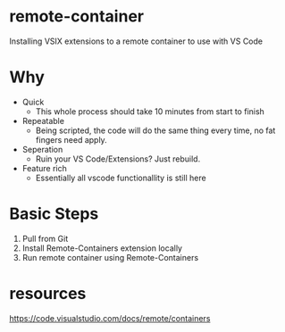 # remote-container

Installing VSIX extensions to a remote container to use with VS Code

# Why

- Quick
  - This whole process should take 10 minutes from start to finish
- Repeatable
  - Being scripted, the code will do the same thing every time, no fat fingers need apply.
- Seperation
  - Ruin your VS Code/Extensions? Just rebuild.
- Feature rich
  - Essentially all vscode functionallity is still here

# Basic Steps

1. Pull from Git
2. Install Remote-Containers extension locally
3. Run remote container using Remote-Containers

# resources

https://code.visualstudio.com/docs/remote/containers
